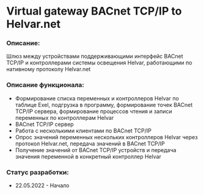 # Virtual gateway BACnet TCP/IP to Helvar.net
### Описание:
Шлюз между устройствами поддерживающими интерфейс BACnet TCP/IP и контроллерами системы освещения Helvar, 
работающими по нативному протоколу Helvar.net

### Описание функционала:
- Формирование списка переменных и контроллеров Helvar по таблице Exel, подгрузка в программу, формирование точек 
BACnet TCP/IP сервера, формирование процессов чтения и записи переменных по контроллерам Helvar
- BACnet TCP/IP сервер
- Работа с несколькими клиентами по BACnet TCP/IP
- Опрос значений переменных нескольких контроллеров Helvar через протокол Helvar.net, передача значений в BACnet TCP/IP
- Получение значений от BACnet TCP/IP устройств и передача значения переменной в конкретный контроллер Helvar

### Статус разработки:
- 22.05.2022 - Начало